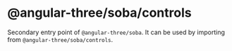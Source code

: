 # @angular-three/soba/controls

Secondary entry point of `@angular-three/soba`. It can be used by importing from `@angular-three/soba/controls`.
